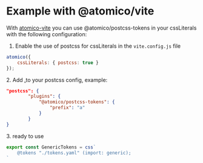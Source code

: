 # Example with @atomico/vite

With [atomico-vite](../atomico-vite/ "mention") you can use @atomico/postcss-tokens in your cssLiterals with the following configuration:

1. Enable the use of postcss for cssLiterals in the `vite.config.js` file

```javascript
atomico({
    cssLiterals: { postcss: true }
});
```

2\. Add [.](./ "mention")to your postcss config, example:

```json
"postcss": {
        "plugins": {
            "@atomico/postcss-tokens": {
                "prefix": "a"
            }
        }
}
```

3\. ready to use

```javascript
export const GenericTokens = css`
    @tokens "./tokens.yaml" (import: generic);
`
```
